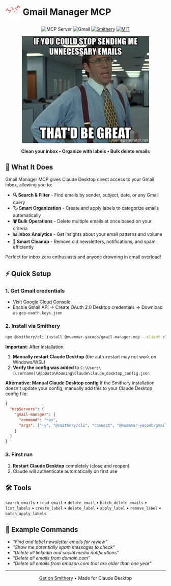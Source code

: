 # <img src="images/trash-mail.png" alt="Gmail Manager" width="48" height="48" style="vertical-align: middle;"> Gmail Manager MCP

<div align="center">

![MCP Server](https://badge.mcpx.dev?type=server)
![Gmail](https://img.shields.io/badge/Gmail-EA4335?style=flat-square&logo=gmail&logoColor=white)
[![Smithery](https://smithery.ai/badge/@muammar-yacoob/gmail-manager-mcp)](https://smithery.ai/server/@muammar-yacoob/gmail-manager-mcp)
[![MIT](https://img.shields.io/badge/License-MIT-blue?style=flat-square)](LICENSE)

<img src="images/meme.png" alt="Stop sending me unnecessary emails meme" width="400">

**Clean your inbox • Organize with labels • Bulk delete emails**


</div>

## 🎯 What It Does

Gmail Manager MCP gives Claude Desktop direct access to your Gmail inbox, allowing you to:
- **🔍 Search & Filter** - Find emails by sender, subject, date, or any Gmail query
- **🏷️ Smart Organization** - Create and apply labels to categorize emails automatically  
- **🗑️ Bulk Operations** - Delete multiple emails at once based on your criteria
- **📊 Inbox Analytics** - Get insights about your email patterns and volume
- **🧹 Smart Cleanup** - Remove old newsletters, notifications, and spam efficiently

Perfect for inbox zero enthusiasts and anyone drowning in email overload!

## ⚡ Quick Setup

### 1. Get Gmail credentials
- Visit [Google Cloud Console](https://console.cloud.google.com/)
- Enable Gmail API → Create OAuth 2.0 Desktop credentials → Download as `gcp-oauth.keys.json`

### 2. Install via Smithery
```bash
npx @smithery/cli install @muammar-yacoob/gmail-manager-mcp --client claude --config '{"gcpOauthKeysPath": "path/to/gcp-oauth.keys.json", "credentialsPath": "~/.gmail-mcp/credentials.json"}'
```

**Important**: After installation:
1. **Manually restart Claude Desktop** (the auto-restart may not work on Windows/WSL)
2. **Verify the config was added** to `C:\Users\[username]\AppData\Roaming\Claude\claude_desktop_config.json`

**Alternative: Manual Claude Desktop config**
If the Smithery installation doesn't update your config, manually add this to your Claude Desktop config file:
```json
{
  "mcpServers": {
    "gmail-manager": {
      "command": "npx",
      "args": ["-y", "@smithery/cli", "connect", "@muammar-yacoob/gmail-manager-mcp"]
    }
  }
}
```

### 3. First run
1. **Restart Claude Desktop** completely (close and reopen)
2. Claude will authenticate automatically on first use

## 🛠️ Tools

`search_emails` • `read_email` • `delete_email` • `batch_delete_emails` • `list_labels` • `create_label` • `delete_label` • `apply_label` • `remove_label` • `batch_apply_labels`

## 💬 Example Commands

- *"Find and label newsletter emails for review"*
- *"Show me potentially spam messages to check"*
- *"Delete all linkedIn and social media notifications"*
- *"Delete all emails from domain.com"*
- *"Delete all emails from amazon.com that are older than one year"*

---

<div align="center">
<a href="https://smithery.ai/server/@muammar-yacoob/gmail-manager-mcp">Get on Smithery</a> • Made for Claude Desktop
</div>
